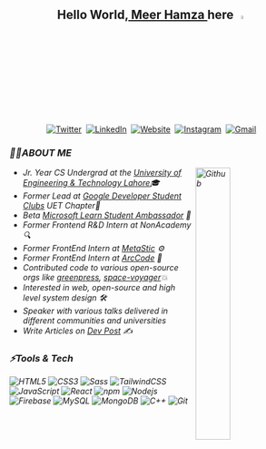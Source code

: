 ## <div align="center">Hello World,<a href = "https://meerhamzadev.web.app/"> Meer Hamza </a> here <img width="4%" height="4%" src="https://github.com/TheDudeThatCode/TheDudeThatCode/blob/master/Assets/Hi.gif" width="30px" alt="Waving"></div>

<p align="center">
<br>
<a href="https://twitter.com/meerhamzadev"><img src="https://img.shields.io/badge/Twitter-1DA1F2?style=for-the-badge&logo=twitter&logoColor=white" alt="Twitter" /></a>&nbsp;
<a href="https://linkedin.com/in/meerhamzadev/"><img src="https://img.shields.io/badge/linkedin-%230077B5.svg?&style=for-the-badge&logo=linkedin&logoColor=white" alt="LinkedIn" /></a>&nbsp;
<a href="https://dev.to/meerhamzadev/"><img alt="Website" src="https://img.shields.io/badge/dev.to-0A0A0A?style=for-the-badge&logo=dev-dot-to&logoColor=white"></a>&nbsp;
<a href="https://www.instagram.com/meerhamzadev/"><img src="https://img.shields.io/badge/instagram-%23E4405F.svg?&style=for-the-badge&logo=instagram&logoColor=white" alt="Instagram" /></a>&nbsp;
<a href="mailto:hamzababar37@gmail.com?subject=From%20GitHub&body=Hi,%20there.%20Found%20you%20from%20GitHub."><img src="https://img.shields.io/badge/gmail-%23D14836.svg?&style=for-the-badge&logo=gmail&logoColor=white" alt="Gmail"/></a>&nbsp;
</p>

<h3><i>🙋‍♂️ABOUT ME<i/></h3>
<!--   <img width="35%" align="right" alt="Github" src="https://user-images.githubusercontent.com/48678280/88862734-4903af80-d201-11ea-968b-9c939d88a37c.gif" /> -->
<img width="35%" align="right" alt="Github" src="https://user-images.githubusercontent.com/48678280/88862734-4903af80-d201-11ea-968b-9c939d88a37c.gif" />

  -  Jr. Year CS Undergrad at the [University of Engineering & Technology Lahore](https://uet.edu.pk/)🎓
  -  Former Lead at [Google Developer Student Clubs](https://developers.google.com/community/dsc) UET Chapter🚀
  -  Beta [Microsoft Learn Student Ambassador](https://studentambassadors.microsoft.com) 🔰
  -  Former Frontend R&D Intern at NonAcademy 🔍 
  -  Former FrontEnd Intern at [MetaStic](https://metastic.io/) ⚙
  -  Former FrontEnd Intern at [ArcCode](https://github.com/ArcCodeTeam/) 🎨
  -  Contributed code to various open-source orgs like [greenpress](https://github.com/greenpress), [space-voyager](https://github.com/space-voyager-21)💥
  -  Interested in web, open-source and high level system design 🛠️
  -  Speaker with various talks delivered in different communities and universities
  -  Write Articles on [Dev Post](https://dev.to/meerhamzadev) ✍️

<h3><i>⚡Tools & Tech</i></h3>

![HTML5](https://img.shields.io/badge/-HTML5-E34F26?style=flat&logo=html5&logoColor=white) 
![CSS3](https://img.shields.io/badge/-CSS3-1572B6?style=flat&logo=css3)
![Sass](https://img.shields.io/badge/-SCSS-aliceblue?style=flat&logo=sass)
![TailwindCSS](https://img.shields.io/badge/-TailwindCSS-0f0f0f?style=flat&logo=tailwindcss&logoColor=36b7f0)
![JavaScript](https://img.shields.io/badge/-JavaScript-000000?style=flat&logo=javascript&logoColor=yellow) 
![React](https://img.shields.io/badge/-React-black?style=flat&logo=react)
![npm](https://img.shields.io/badge/-npm-c63332?style=flat&logo=npm&logoColor=white)
![Nodejs](https://img.shields.io/badge/-Node%20JS-20211e?style=flat&logo=node.js&logoColor=2f7e2e) 
![Firebase](https://img.shields.io/badge/-Firebase-white?style=flat&logo=firebase&logoColor=yellow&logoText=black)
![MySQL](https://img.shields.io/badge/-MySQL-black?style=flat&logo=mysql)
![MongoDB](https://img.shields.io/badge/-MongoDB-000000?style=flat&logo=mongodb&logoColor=green)
![C++](https://img.shields.io/badge/-C++-blue?style=flat&logo=cplusplus)
![Git](https://img.shields.io/badge/-Git-black?style=flat&logo=git)
